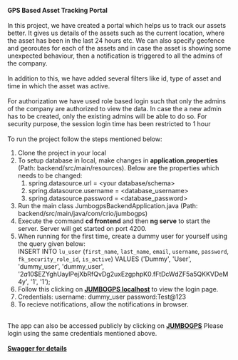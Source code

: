 <b>GPS Based Asset Tracking Portal</b><br><br>
  In this project, we have created a portal which helps us to track our assets better. It gives us details of the assets such as the current location, where the asset has been in the last 24 hours etc. We can also specify geofence and georoutes for each of the assets and in case the asset is showing some unexpected behaviour, then a notification is triggered to all the admins of the company.<br><br>
  In addition to this, we have added several filters like id, type of asset and time in which the asset was active.<br><br>
  For authorization we have used role based login such that only the admins of the company are authorized to view the data. In case the a new admin has to be created, only the existing admins will be able to do so. For security purpose, the session login time has been restricted to 1 hour <br><br>
  To run the project follow the steps mentioned below:<br>
  1. Clone the project in your local<br>
  2. To setup database in local, make changes in <b>application.properties</b> (Path: backend/src/main/resources). Below are the properties which needs to be changed: <br>
      1. spring.datasource.url = <your database/schema><br>
      2. spring.datasource.username = <database_username><br>
      3. spring.datasource.password = <database_password><br>
  3. Run the main class JumbogpsBackendApplication.java (Path: backend/src/main/java/com/crio/jumbogps)<br>
  4. Execute the command <b>cd frontend</b> and then <b>ng serve</b> to start the server. Server will get started on port 4200. <br>
  5. When running for the first time, create a dummy user for yourself using the query given below:<br>
      INSERT INTO `lu_user` (`first_name`, `last_name`, `email`, `username`, `password`, 
      `fk_security_role_id`, `is_active`) VALUES ('Dummy', 'User', 'dummy_user', 'dummy_user', 
      '$2a$10$EZYghUaylPejXbRfQvDg2uxEzgphpK0.fFtDcWdZF5a5QKKVDeM4y', '1', '1'); <br>
  6. Follow this clicking on  <b> <a href = "http://localhost:4200/login">JUMBOGPS localhost</a></b> to view the login page.<br>
  7. Credentials: username: dummy_user password:Test@123<br>
  8. To recieve notifications, allow the notifications in browser.<br><br>
  
      
   The app can also be accessed publicly by clicking on  <b> <a href = "https://jumbogps.web.app/login">JUMBOGPS</a></b> Please login using the same credentials mentioned above.<br><br>
  <b><a href = "https://sarveksana.ml/swagger-ui/">Swagger for details</a></b>
